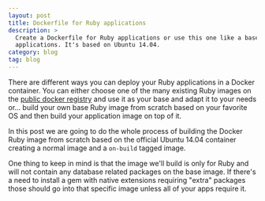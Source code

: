```yaml
---
layout: post
title: Dockerfile for Ruby applications
description: >
  Create a Dockerfile for Ruby applications or use this one like a base for your
  applications. It's based on Ubuntu 14.04.
category: blog
tag: blog
---
```


There are different ways you can deploy your Ruby applications in a Docker
container. You can either choose one of the many existing Ruby images on the
[public docker registry][docker-registry-ruby] and use it as your base and adapt
it to your needs or... build your own base Ruby image from scratch based on your
favorite OS and then build your application image on top of it.

In this post we are going to do the whole process of building the Docker Ruby
image from scratch based on the official Ubuntu 14.04 container creating a
normal image and a `on-build` tagged image.

One thing to keep in mind is that the image we'll build is only for Ruby and
will not contain any database related packages on the base image. If there's a
need to install a gem with native extensions requiring "extra" packages those
should go into that specific image unless all of your apps require it.

[docker-registry-ruby]: https://registry.hub.docker.com/search?q=ruby&searchfield=

